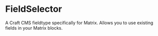 # FieldSelector
A Craft CMS fieldtype specifically for Matrix. Allows you to use existing fields in your Matrix blocks.
 
